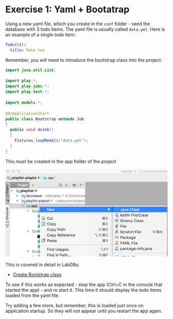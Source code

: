 # Exercise 1: Yaml + Bootatrap

Using a new yaml file, which you create in the `conf` folder - seed the database with 3 todo items. The yaml file is usually called `data.yml`. Here is an example of a single todo item:

~~~yaml
Todo(t1):
  title: Make tea
~~~

Remember, you will need to introduce the bootstrap class into the project:

~~~java
import java.util.List;

import play.*;
import play.jobs.*;
import play.test.*;

import models.*;

@OnApplicationStart
public class Bootstrap extends Job 
{ 
  public void doJob()
  {
    Fixtures.loadModels("data.yml");
  }
}
~~~

This must be created in the app folder of the project

![](img/02x.png)

This is covered in detail in Lab08a:

- [Create Bootstrap class](https://wit-hdip-comp-sci-2019.github.io/web-development/topic-08-introducing-mvc/unit-1/book-a-playlist-2/index.html#/03)

To see if this works as expected - stop the app (Ctrl+C in the console that started the app) - and re start it. This time it should display the todo items loaded from the yaml file.

Try adding a few more, but remember, this is loaded just once on application startup. So they will not appear until you restart the app again.
